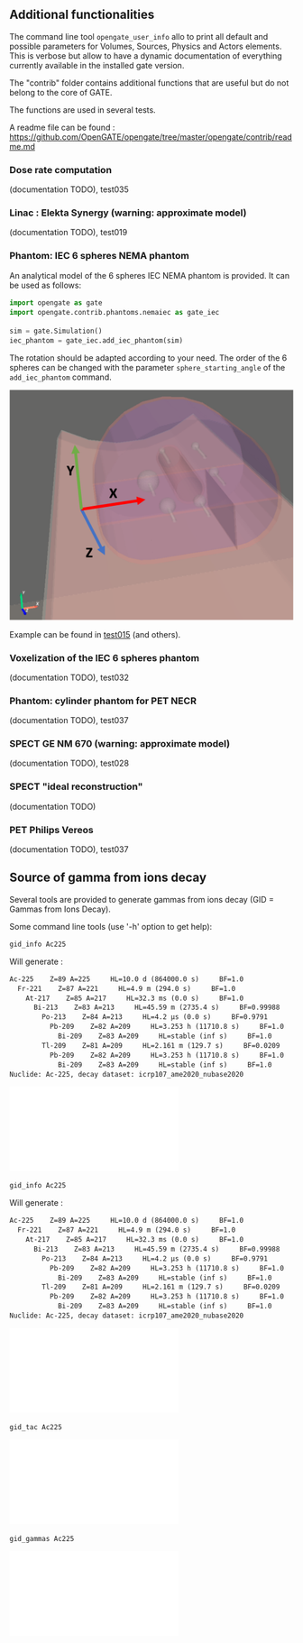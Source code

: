 ## Additional functionalities

The command line tool ```opengate_user_info``` allo to print all default and possible parameters for Volumes, Sources, Physics and Actors elements. This is verbose but allow to have a dynamic documentation of everything currently available in the installed gate version.

The "contrib" folder contains additional functions that are useful but do not belong to the core of GATE.

The functions are used in several tests.

A readme file can be found : https://github.com/OpenGATE/opengate/tree/master/opengate/contrib/readme.md

### Dose rate computation

(documentation TODO), test035

### Linac : Elekta Synergy (warning: approximate model)

(documentation TODO), test019

### Phantom: IEC 6 spheres NEMA phantom

An analytical model of the 6 spheres IEC NEMA phantom is provided. It can be used as follows:

```python
import opengate as gate
import opengate.contrib.phantoms.nemaiec as gate_iec

sim = gate.Simulation()
iec_phantom = gate_iec.add_iec_phantom(sim)
```

The rotation should be adapted according to your need. The order of the 6 spheres can be changed with the parameter `sphere_starting_angle` of the `add_iec_phantom` command.

![](figures/iec_6spheres.png)

Example can be found in [test015](https://github.com/OpenGATE/opengate/blob/master/opengate/tests/src/test015_iec_phantom_1.py) (and others).


### Voxelization of the IEC 6 spheres phantom

(documentation TODO), test032

### Phantom: cylinder phantom for PET NECR

(documentation TODO), test037

### SPECT GE NM 670 (warning: approximate model)

(documentation TODO), test028

### SPECT "ideal reconstruction"

(documentation TODO)

### PET Philips Vereos

(documentation TODO), test037

## Source of gamma from ions decay

Several tools are provided to generate gammas from ions decay (GID = Gammas from Ions Decay).

Some command line tools (use '-h' option to get help):

```python
gid_info Ac225
```
Will generate :
```txt
Ac-225    Z=89 A=225     HL=10.0 d (864000.0 s)     BF=1.0
  Fr-221    Z=87 A=221     HL=4.9 m (294.0 s)     BF=1.0
    At-217    Z=85 A=217     HL=32.3 ms (0.0 s)     BF=1.0
      Bi-213    Z=83 A=213     HL=45.59 m (2735.4 s)     BF=0.99988
        Po-213    Z=84 A=213     HL=4.2 μs (0.0 s)     BF=0.9791
          Pb-209    Z=82 A=209     HL=3.253 h (11710.8 s)     BF=1.0
            Bi-209    Z=83 A=209     HL=stable (inf s)     BF=1.0
        Tl-209    Z=81 A=209     HL=2.161 m (129.7 s)     BF=0.0209
          Pb-209    Z=82 A=209     HL=3.253 h (11710.8 s)     BF=1.0
            Bi-209    Z=83 A=209     HL=stable (inf s)     BF=1.0
Nuclide: Ac-225, decay dataset: icrp107_ame2020_nubase2020
```

![](figures/Ac225_info.pdf)


```python
gid_info Ac225
```
Will generate :
```txt
Ac-225    Z=89 A=225     HL=10.0 d (864000.0 s)     BF=1.0
  Fr-221    Z=87 A=221     HL=4.9 m (294.0 s)     BF=1.0
    At-217    Z=85 A=217     HL=32.3 ms (0.0 s)     BF=1.0
      Bi-213    Z=83 A=213     HL=45.59 m (2735.4 s)     BF=0.99988
        Po-213    Z=84 A=213     HL=4.2 μs (0.0 s)     BF=0.9791
          Pb-209    Z=82 A=209     HL=3.253 h (11710.8 s)     BF=1.0
            Bi-209    Z=83 A=209     HL=stable (inf s)     BF=1.0
        Tl-209    Z=81 A=209     HL=2.161 m (129.7 s)     BF=0.0209
          Pb-209    Z=82 A=209     HL=3.253 h (11710.8 s)     BF=1.0
            Bi-209    Z=83 A=209     HL=stable (inf s)     BF=1.0
Nuclide: Ac-225, decay dataset: icrp107_ame2020_nubase2020
```

![](figures/Ac225_info.pdf)


```python
gid_tac Ac225
```

![](figures/Ac225_tac.pdf)


```python
gid_gammas Ac225
```

![](figures/Ac225_gammas.pdf)
